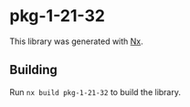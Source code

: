 # pkg-1-21-32

This library was generated with [Nx](https://nx.dev).

## Building

Run `nx build pkg-1-21-32` to build the library.
